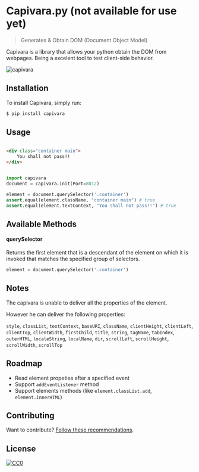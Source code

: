 # Capivara.py (not available for use yet)

> Generates & Obtain DOM (Document Object Model)

Capivara is a library that allows your python obtain the DOM from webpages. Being a excelent tool to test client-side behavior.

![capivara](https://raw.githubusercontent.com/raphamorim/capivara/master/resources/images/capivara.png)

## Installation

To install Capivara, simply run:

```sh
$ pip install capivara
```

## Usage

```html

<div class="container main">
    You shall not pass!!
</div>

```

```py

import capivara
document = capivara.init(Port=8012)

element = document.querySelector('.container')
assert.equal(element.className, "container main") # true
assert.equal(element.textContext, "You shall not pass!!") # true

```

## Available Methods

#### querySelector

Returns the first element that is a descendant of the element on which it is invoked that matches the specified group of selectors.

```py
element = document.querySelector('.container')
```

## Notes

The capivara is unable to deliver all the properties of the element.

However he can deliver the following properties:

`style`, `classList`, `textContext`, `baseURI`, `className`, `clientHeight`, `clientLeft`, `clientTop`, `clientWidth`, `firstChild`, `title`, `string`, `tagName`, `tabIndex`, `outerHTML`, `localeString`, `localName`, `dir`, `scrollLeft`, `scrollHeight`, `scrollWidth`, `scrollTop`

## Roadmap

- Read element propeties after a specified event
- Support `addEventListener` method
- Support elements methods (like `element.classList.add`, `element.innerHTML`)

## Contributing

Want to contribute? [Follow these recommendations](https://github.com/raphamorim/capivara/blob/master/CONTRIBUTING.md).

## License

[![CC0](https://i.creativecommons.org/l/by/4.0/88x31.png)](http://creativecommons.org/licenses/by/4.0/)

